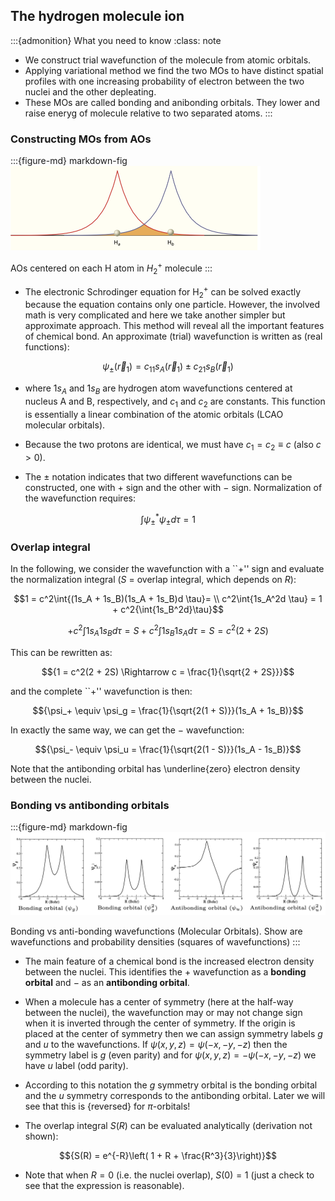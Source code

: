 ## The hydrogen molecule ion

:::{admonition} What you need to know
:class: note

-  We construct trial wavefunction of the molecule from atomic orbitals.
- Applying variational method we find the two MOs to have distinct spatial profiles with one increasing probability of electron between the two nuclei and the other depleating. 
- These MOs are called bonding and anibonding orbitals. They lower and raise eneryg of molecule relative to two separated atoms. 
:::

### Constructing MOs from AOs

:::{figure-md} markdown-fig
<img src="./images/Starting_aos.png" alt="electro" class="bg-primary mb-1" width="400px">

AOs centered on each H atom in $H^{+}_2$ molecule
:::

- The electronic Schrodinger equation for H$_2^+$ can be solved exactly because the equation contains only one particle. However, the  involved math is very complicated and here we take another simpler but  approximate approach. This method will reveal all the important features of chemical bond. An approximate (trial) wavefunction is written as (real functions):

$${\psi_\pm(\vec{r}_1) = c_11s_A(\vec{r}_1) \pm c_21s_B(\vec{r}_1)}$$

- where $1s_A$ and $1s_B$ are hydrogen atom wavefunctions centered at nucleus A 
and B, respectively, and $c_1$ and $c_2$ are constants. This function is
essentially a linear combination of the atomic orbitals (LCAO molecular
orbitals). 
- Because the two protons are identical, we must have $c_1 = c_2 \equiv c$ (also $c > 0$).

- The $\pm$ notation indicates that two different wavefunctions can be 
constructed, one with + sign and the other with $-$ sign. Normalization of the wavefunction requires:

$${\int{\psi_\pm^*\psi_\pm d\tau} = 1}$$



### Overlap integral

In the following, we consider the wavefunction with a ``+'' sign and evaluate the normalization integral ($S$ = overlap integral, which depends on $R$):


$$1 = c^2\int{(1s_A + 1s_B)(1s_A + 1s_B)d \tau}= \\ c^2\int{1s_A^2d \tau} = 1 + c^2{\int{1s_B^2d}\tau}$$

$$+ c^2{\int{1s_A1s_Bd\tau}}{= S}+ c^2{\int{1s_B1s_Ad\tau}}{= S}= c^2(2 + 2S)$$


This can be rewritten as:

$${1 = c^2(2 + 2S) \Rightarrow c = \frac{1}{\sqrt{2 + 2S}}}$$

and the complete ``+'' wavefunction is then:

$${\psi_+ \equiv \psi_g = \frac{1}{\sqrt{2(1 + S)}}(1s_A + 1s_B)}$$

In exactly the same way, we can get the $-$ wavefunction:

$${\psi_- \equiv \psi_u = \frac{1}{\sqrt{2(1 - S)}}(1s_A - 1s_B)}$$



Note that the antibonding orbital has \underline{zero} electron density between the nuclei.

### Bonding vs antibonding orbitals

:::{figure-md} markdown-fig
<img src="./images/b_vs_u.png" alt="electro" class="bg-primary mb-1" width="800px">

Bonding vs anti-bonding wavefunctions (Molecular Orbitals). Show are wavefunctions and probability densities (squares of wavefunctions)
:::

- The main feature of a chemical bond is the increased electron  density between the nuclei. This identifies the + wavefunction as a  **bonding orbital** and $-$ as an **antibonding orbital**.


- When a molecule has a center of symmetry (here at the half-way between the 
nuclei), the wavefunction may or may not change sign when it is inverted
through the center of symmetry. If the origin is placed at the center of 
symmetry then we can assign symmetry labels $g$ and $u$ to the wavefunctions.
If $\psi(x, y, z) = \psi(-x, -y, -z)$ then the symmetry label is
$g$ (even parity) and for $\psi(x, y, z) = -\psi(-x, -y, -z)$ we have $u$ label
(odd parity). 
-  According to this notation the $g$ symmetry orbital is the 
bonding orbital and the $u$ symmetry corresponds to the antibonding orbital.
Later we will see that this is {reversed} for $\pi$-orbitals!

- The overlap integral $S(R)$ can be evaluated analytically (derivation not shown):

$${S(R) = e^{-R}\left( 1 + R + \frac{R^3}{3}\right)}$$

- Note that when $R = 0$ (i.e. the nuclei overlap), $S(0) = 1$ (just a check to see that the expression is reasonable).


